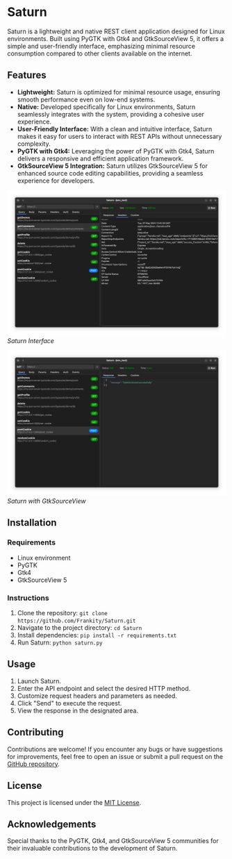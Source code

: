 # Saturn

Saturn is a lightweight and native REST client application designed for Linux environments. Built using PyGTK with Gtk4 and GtkSourceView 5, it offers a simple and user-friendly interface, emphasizing minimal resource consumption compared to other clients available on the internet.

## Features
- **Lightweight:** Saturn is optimized for minimal resource usage, ensuring smooth performance even on low-end systems.
- **Native:** Developed specifically for Linux environments, Saturn seamlessly integrates with the system, providing a cohesive user experience.
- **User-Friendly Interface:** With a clean and intuitive interface, Saturn makes it easy for users to interact with REST APIs without unnecessary complexity.
- **PyGTK with Gtk4:** Leveraging the power of PyGTK with Gtk4, Saturn delivers a responsive and efficient application framework.
- **GtkSourceView 5 Integration:** Saturn utilizes GtkSourceView 5 for enhanced source code editing capabilities, providing a seamless experience for developers.

![Saturn Interface](res/scr_3.png)
*Saturn Interface*

![Saturn GtkSourceView](res/scr_1.png)
*Saturn with GtkSourceView*

## Installation

### Requirements
- Linux environment
- PyGTK
- Gtk4
- GtkSourceView 5

### Instructions
1. Clone the repository: `git clone https://github.com/Frankity/Saturn.git`
2. Navigate to the project directory: `cd Saturn`
3. Install dependencies: `pip install -r requirements.txt`
4. Run Saturn: `python saturn.py`

## Usage
1. Launch Saturn.
2. Enter the API endpoint and select the desired HTTP method.
3. Customize request headers and parameters as needed.
4. Click "Send" to execute the request.
5. View the response in the designated area.

## Contributing
Contributions are welcome! If you encounter any bugs or have suggestions for improvements, feel free to open an issue or submit a pull request on the [GitHub repository](https://github.com/your_username/Saturn).

## License
This project is licensed under the [MIT License](LICENSE).

## Acknowledgements
Special thanks to the PyGTK, Gtk4, and GtkSourceView 5 communities for their invaluable contributions to the development of Saturn.

